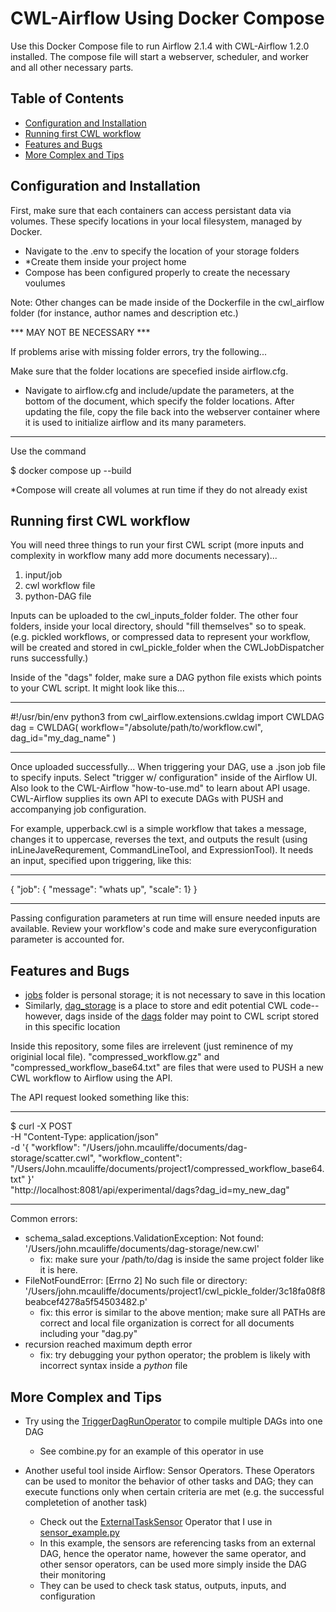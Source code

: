 # CWL-Airflow Using Docker Compose

Use this Docker Compose file to run Airflow 2.1.4 with CWL-Airflow 1.2.0 installed. The compose file will start a webserver, scheduler, and worker and all other necessary parts.
## Table of Contents

- [Configuration and Installation](#configuration-and-installation)
- [Running first CWL workflow](#running-first-cwl-workflow)
- [Features and Bugs](#features-and-bugs)
- [More Complex and Tips](#More-Complex-and-Tips)

## Configuration and Installation

First, make sure that each containers can access persistant data via volumes. These specify locations in your local filesystem, managed by Docker.
+ Navigate to the .env to specify the location of your storage folders
+ *Create them inside your project home
+ Compose has been configured properly to create the necessary voulumes

Note: Other changes can be made inside of the Dockerfile in the cwl_airflow folder (for instance, author names and description etc.)

*** MAY NOT BE NECESSARY ***


If problems arise with missing folder errors, try the following...


Make sure that the folder locations are specefied inside airflow.cfg.
+ Navigate to airflow.cfg and include/update the parameters, at the bottom of the document, which specify the folder locations. After updating the file, copy the file back into the webserver container where it is used to initialize airflow and its many parameters.

***                      ***


Use the command

$ docker compose up --build


*Compose will create all volumes at run time if they do not already exist

## Running first CWL workflow

You will need three things to run your first CWL script (more inputs and complexity in workflow many add more documents necessary)...
1. input/job
2. cwl workflow file
3. python-DAG file

Inputs can be uploaded to the cwl_inputs_folder folder. The other four folders, inside your local directory, should "fill themselves" so to speak. (e.g. pickled workflows, or compressed data to represent your workflow, will be created and stored in cwl_pickle_folder when the CWLJobDispatcher runs successfully.)

Inside of the "dags" folder, make sure a DAG python file exists which points to your CWL script. It might look like this...

***                      ***
#!/usr/bin/env python3
from cwl_airflow.extensions.cwldag import CWLDAG
dag = CWLDAG(
    workflow="/absolute/path/to/workflow.cwl",
    dag_id="my_dag_name"
)
***                      ***


Once uploaded successfully...
When triggering your DAG, use a .json job file to specify inputs. Select "trigger w/ configuration" inside of the Airflow UI. Also look to the CWL-Airflow "how-to-use.md" to learn about API usage. CWL-Airflow supplies its own API to execute DAGs with PUSH and accompanying job configuration.

For example, upperback.cwl is a simple workflow that takes a message, changes it to uppercase, reverses the text, and outputs the result (using inLineJaveRequrement, CommandLineTool, and ExpressionTool). It needs an input, specified upon triggering, like this:
***                      ***
{
"job": {
"message": "whats up",
"scale": 1}
}
***                      ***
Passing configuration parameters at run time will ensure needed inputs are available. Review your workflow's code and make sure everyconfiguration parameter is accounted for. 

## Features and Bugs

+ [jobs](/jobs) folder is personal storage; it is not necessary to save in this location
+ Similarly, [dag_storage](/dag_storage) is a place to store and edit potential CWL code--however, dags inside of the [dags](/dags) folder may point to CWL script stored in this specific location

Inside this repository, some files are irrelevent (just reminence of my originial local file). "compressed_workflow.gz" and "compressed_workflow_base64.txt" are files that were used to PUSH a new CWL workflow to Airflow using the API.

The API request looked something like this:
***                      ***
$ curl -X POST \
  -H "Content-Type: application/json" \
  -d '{
    "workflow": "/Users/john.mcauliffe/documents/dag-storage/scatter.cwl",
    "workflow_content": "/Users/John.mcauliffe/documents/project1/compressed_workflow_base64.txt"
  }' \
  "http://localhost:8081/api/experimental/dags?dag_id=my_new_dag"
***                      ***

Common errors:
+ schema_salad.exceptions.ValidationException: Not found: '/Users/john.mcauliffe/documents/dag-storage/new.cwl'
    + fix: make sure your /path/to/dag is inside the same project folder like it is here.
+ FileNotFoundError: [Errno 2] No such file or directory: '/Users/john.mcauliffe/documents/project1/cwl_pickle_folder/3c18fa08f8beabcef4278a5f54503482.p'
    + fix: this error is similar to the above mention; make sure all PATHs are correct and local file organization is correct for all documents including your "dag.py"
+ recursion reached maximum depth error
    + fix: try debugging your python operator; the problem is likely with incorrect syntax inside a _python_ file


## More Complex and Tips

+ Try using the [TriggerDagRunOperator](https://github.com/apache/airflow/blob/main/airflow/operators/trigger_dagrun.py) to compile multiple DAGs into one DAG
    + See combine.py for an example of this operator in use

+ Another useful tool inside Airflow: Sensor Operators. These Operators can be used to monitor the behavior of other tasks and DAG; they can execute functions only when certain criteria are met (e.g. the successful completetion of another task)
    + Check out the [ExternalTaskSensor](https://github.com/apache/airflow/blob/39aee60b33a56eee706af084ed1c600b12a0dd57/airflow/sensors/external_task.py) Operator that I use in [sensor_example.py](/dag_storage/sensor_example.py)
    + In this example, the sensors are referencing tasks from an external DAG, hence the operator name, however the same operator, and other sensor operators, can be used more simply inside the DAG their monitoring
    + They can be used to check task status, outputs, inputs, and configuration





